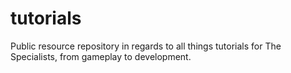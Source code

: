 # tutorials
Public resource repository in regards to all things tutorials for The Specialists, from gameplay to development.
